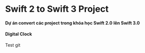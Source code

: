 # Swift 2 to Swift 3 Project

#### Dự án convert các project trong khóa học Swift 2.0 lên Swift 3.0

#### Digital Clock

Test git